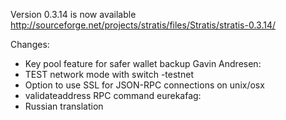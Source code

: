 Version 0.3.14 is now available
http://sourceforge.net/projects/stratis/files/Stratis/stratis-0.3.14/

Changes:
* Key pool feature for safer wallet backup
Gavin Andresen:
* TEST network mode with switch -testnet
* Option to use SSL for JSON-RPC connections on unix/osx
* validateaddress RPC command
eurekafag:
* Russian translation
